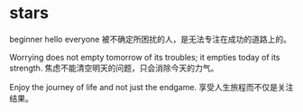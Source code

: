 # stars
 beginner
hello everyone
被不确定所困扰的人，是无法专注在成功的道路上的。

Worrying does not empty tomorrow of its troubles; it empties today of its strength. 
焦虑不能清空明天的问题，只会消除今天的力气。

Enjoy the journey of life and not just the endgame. 
享受人生旅程而不仅是关注结果。
